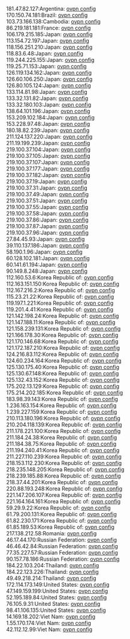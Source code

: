 181.47.82.127:Argentina: [ovpn config](vpn/181_47_82_127.ovpn)  
170.150.74.181:Brazil: [ovpn config](vpn/170_150_74_181.ovpn)  
103.73.166.138:Cambodia: [ovpn config](vpn/103_73_166_138.ovpn)  
86.219.181.181:France: [ovpn config](vpn/86_219_181_181.ovpn)  
106.179.215.185:Japan: [ovpn config](vpn/106_179_215_185.ovpn)  
113.154.72.197:Japan: [ovpn config](vpn/113_154_72_197.ovpn)  
118.156.251.210:Japan: [ovpn config](vpn/118_156_251_210.ovpn)  
118.83.6.48:Japan: [ovpn config](vpn/118_83_6_48.ovpn)  
119.244.225.155:Japan: [ovpn config](vpn/119_244_225_155.ovpn)  
119.25.71.153:Japan: [ovpn config](vpn/119_25_71_153.ovpn)  
126.119.134.162:Japan: [ovpn config](vpn/126_119_134_162.ovpn)  
126.60.106.250:Japan: [ovpn config](vpn/126_60_106_250.ovpn)  
126.80.105.124:Japan: [ovpn config](vpn/126_80_105_124.ovpn)  
133.114.81.98:Japan: [ovpn config](vpn/133_114_81_98.ovpn)  
133.32.131.82:Japan: [ovpn config](vpn/133_32_131_82.ovpn)  
133.32.180.103:Japan: [ovpn config](vpn/133_32_180_103.ovpn)  
138.64.101.196:Japan: [ovpn config](vpn/138_64_101_196.ovpn)  
153.209.102.184:Japan: [ovpn config](vpn/153_209_102_184.ovpn)  
153.228.97.48:Japan: [ovpn config](vpn/153_228_97_48.ovpn)  
180.18.82.239:Japan: [ovpn config](vpn/180_18_82_239.ovpn)  
211.124.137.220:Japan: [ovpn config](vpn/211_124_137_220.ovpn)  
211.19.199.239:Japan: [ovpn config](vpn/211_19_199_239.ovpn)  
219.100.37.104:Japan: [ovpn config](vpn/219_100_37_104.ovpn)  
219.100.37.105:Japan: [ovpn config](vpn/219_100_37_105.ovpn)  
219.100.37.107:Japan: [ovpn config](vpn/219_100_37_107.ovpn)  
219.100.37.177:Japan: [ovpn config](vpn/219_100_37_177.ovpn)  
219.100.37.182:Japan: [ovpn config](vpn/219_100_37_182.ovpn)  
219.100.37.19:Japan: [ovpn config](vpn/219_100_37_19.ovpn)  
219.100.37.31:Japan: [ovpn config](vpn/219_100_37_31.ovpn)  
219.100.37.49:Japan: [ovpn config](vpn/219_100_37_49.ovpn)  
219.100.37.51:Japan: [ovpn config](vpn/219_100_37_51.ovpn)  
219.100.37.55:Japan: [ovpn config](vpn/219_100_37_55.ovpn)  
219.100.37.58:Japan: [ovpn config](vpn/219_100_37_58.ovpn)  
219.100.37.86:Japan: [ovpn config](vpn/219_100_37_86.ovpn)  
219.100.37.87:Japan: [ovpn config](vpn/219_100_37_87.ovpn)  
219.100.37.96:Japan: [ovpn config](vpn/219_100_37_96.ovpn)  
27.84.45.93:Japan: [ovpn config](vpn/27_84_45_93.ovpn)  
39.110.137.186:Japan: [ovpn config](vpn/39_110_137_186.ovpn)  
58.190.1.96:Japan: [ovpn config](vpn/58_190_1_96.ovpn)  
60.128.102.181:Japan: [ovpn config](vpn/60_128_102_181.ovpn)  
60.141.61.194:Japan: [ovpn config](vpn/60_141_61_194.ovpn)  
90.149.8.248:Japan: [ovpn config](vpn/90_149_8_248.ovpn)  
112.160.53.6:Korea Republic of: [ovpn config](vpn/112_160_53_6.ovpn)  
112.163.151.150:Korea Republic of: [ovpn config](vpn/112_163_151_150.ovpn)  
112.167.216.2:Korea Republic of: [ovpn config](vpn/112_167_216_2.ovpn)  
115.23.21.22:Korea Republic of: [ovpn config](vpn/115_23_21_22.ovpn)  
119.197.1.221:Korea Republic of: [ovpn config](vpn/119_197_1_221.ovpn)  
119.201.4.41:Korea Republic of: [ovpn config](vpn/119_201_4_41.ovpn)  
121.142.198.24:Korea Republic of: [ovpn config](vpn/121_142_198_24.ovpn)  
121.147.188.11:Korea Republic of: [ovpn config](vpn/121_147_188_11.ovpn)  
121.158.239.131:Korea Republic of: [ovpn config](vpn/121_158_239_131.ovpn)  
121.166.178.30:Korea Republic of: [ovpn config](vpn/121_166_178_30.ovpn)  
121.170.146.68:Korea Republic of: [ovpn config](vpn/121_170_146_68.ovpn)  
121.172.187.210:Korea Republic of: [ovpn config](vpn/121_172_187_210.ovpn)  
124.216.83.112:Korea Republic of: [ovpn config](vpn/124_216_83_112.ovpn)  
124.60.234.164:Korea Republic of: [ovpn config](vpn/124_60_234_164.ovpn)  
125.130.175.40:Korea Republic of: [ovpn config](vpn/125_130_175_40.ovpn)  
125.130.67.148:Korea Republic of: [ovpn config](vpn/125_130_67_148.ovpn)  
125.132.43.152:Korea Republic of: [ovpn config](vpn/125_132_43_152.ovpn)  
175.202.13.129:Korea Republic of: [ovpn config](vpn/175_202_13_129.ovpn)  
175.214.202.185:Korea Republic of: [ovpn config](vpn/175_214_202_185.ovpn)  
183.98.39.143:Korea Republic of: [ovpn config](vpn/183_98_39_143.ovpn)  
1.236.163.154:Korea Republic of: [ovpn config](vpn/1_236_163_154.ovpn)  
1.239.227.159:Korea Republic of: [ovpn config](vpn/1_239_227_159.ovpn)  
210.113.180.196:Korea Republic of: [ovpn config](vpn/210_113_180_196.ovpn)  
210.204.118.139:Korea Republic of: [ovpn config](vpn/210_204_118_139.ovpn)  
211.178.221.100:Korea Republic of: [ovpn config](vpn/211_178_221_100.ovpn)  
211.184.24.38:Korea Republic of: [ovpn config](vpn/211_184_24_38.ovpn)  
211.184.38.75:Korea Republic of: [ovpn config](vpn/211_184_38_75.ovpn)  
211.194.240.41:Korea Republic of: [ovpn config](vpn/211_194_240_41.ovpn)  
211.227.110.239:Korea Republic of: [ovpn config](vpn/211_227_110_239.ovpn)  
218.153.112.230:Korea Republic of: [ovpn config](vpn/218_153_112_230.ovpn)  
218.235.148.205:Korea Republic of: [ovpn config](vpn/218_235_148_205.ovpn)  
218.239.185.88:Korea Republic of: [ovpn config](vpn/218_239_185_88.ovpn)  
218.37.44.201:Korea Republic of: [ovpn config](vpn/218_37_44_201.ovpn)  
220.88.193.248:Korea Republic of: [ovpn config](vpn/220_88_193_248.ovpn)  
221.147.206.107:Korea Republic of: [ovpn config](vpn/221_147_206_107.ovpn)  
221.164.164.161:Korea Republic of: [ovpn config](vpn/221_164_164_161.ovpn)  
59.29.9.22:Korea Republic of: [ovpn config](vpn/59_29_9_22.ovpn)  
61.79.200.131:Korea Republic of: [ovpn config](vpn/61_79_200_131.ovpn)  
61.82.230.171:Korea Republic of: [ovpn config](vpn/61_82_230_171.ovpn)  
61.85.189.53:Korea Republic of: [ovpn config](vpn/61_85_189_53.ovpn)  
217.138.212.58:Romania: [ovpn config](vpn/217_138_212_58.ovpn)  
46.17.44.170:Russian Federation: [ovpn config](vpn/46_17_44_170.ovpn)  
46.46.42.84:Russian Federation: [ovpn config](vpn/46_46_42_84.ovpn)  
77.35.227.57:Russian Federation: [ovpn config](vpn/77_35_227_57.ovpn)  
90.157.78.186:Russian Federation: [ovpn config](vpn/90_157_78_186.ovpn)  
184.22.103.204:Thailand: [ovpn config](vpn/184_22_103_204.ovpn)  
184.22.123.226:Thailand: [ovpn config](vpn/184_22_123_226.ovpn)  
49.49.218.214:Thailand: [ovpn config](vpn/49_49_218_214.ovpn)  
172.114.173.149:United States: [ovpn config](vpn/172_114_173_149.ovpn)  
47.149.159.199:United States: [ovpn config](vpn/47_149_159_199.ovpn)  
52.195.189.84:United States: [ovpn config](vpn/52_195_189_84.ovpn)  
76.105.9.31:United States: [ovpn config](vpn/76_105_9_31.ovpn)  
98.41.106.135:United States: [ovpn config](vpn/98_41_106_135.ovpn)  
14.169.18.202:Viet Nam: [ovpn config](vpn/14_169_18_202.ovpn)  
1.55.170.174:Viet Nam: [ovpn config](vpn/1_55_170_174.ovpn)  
42.112.12.99:Viet Nam: [ovpn config](vpn/42_112_12_99.ovpn)  
